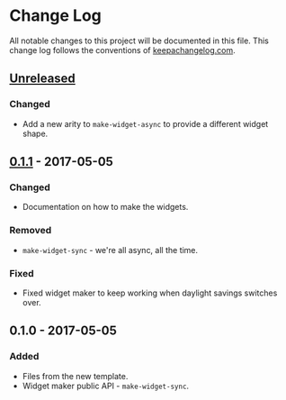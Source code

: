 # Change Log
All notable changes to this project will be documented in this file. This change log follows the conventions of [keepachangelog.com](http://keepachangelog.com/).

## [Unreleased]
### Changed
- Add a new arity to `make-widget-async` to provide a different widget shape.

## [0.1.1] - 2017-05-05
### Changed
- Documentation on how to make the widgets.

### Removed
- `make-widget-sync` - we're all async, all the time.

### Fixed
- Fixed widget maker to keep working when daylight savings switches over.

## 0.1.0 - 2017-05-05
### Added
- Files from the new template.
- Widget maker public API - `make-widget-sync`.

[Unreleased]: https://github.com/your-name/l-system/compare/0.1.1...HEAD
[0.1.1]: https://github.com/your-name/l-system/compare/0.1.0...0.1.1
